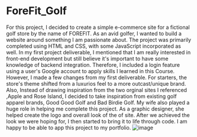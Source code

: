 # ForeFit_Golf

For this project, I decided to create a simple e-commerce site for a fictional golf store by the name 
of FOREFIT. As an avid golfer, I wanted to build a website around something I am passionate about. 
The project was primarily completed using HTML and CSS, with some JavaScript incorporated as 
well. In my first project deliverable, I mentioned that I am really interested in front-end 
development but still believe it's important to have some knowledge of backend integration. 
Therefore, I included a login feature using a user's Google account to apply skills I learned in this 
Course.
However, I made a few changes from my first deliverable. For starters, the store's theme shifted 
from a luxurios feel to a more outcast/unique brand. Also, Instead of drawing inspiration from the 
two orginal sites I referenced ,Apple and Rose Island, I decided to take inspiration from existing 
golf apparel brands, Good Good Golf and Bad Birdie Golf.
My wife also played a huge role in helping me complete this project. As a graphic designer, she 
helped create the logo and overall look of the of site. After we achieved the look we were hoping 
for, I then started to bring it to life through code. I am happy to be able to app this project to my 
portfolio.
![image](https://github.com/user-attachments/assets/a462c8d3-6491-492d-84ab-5de601eccbc3)
